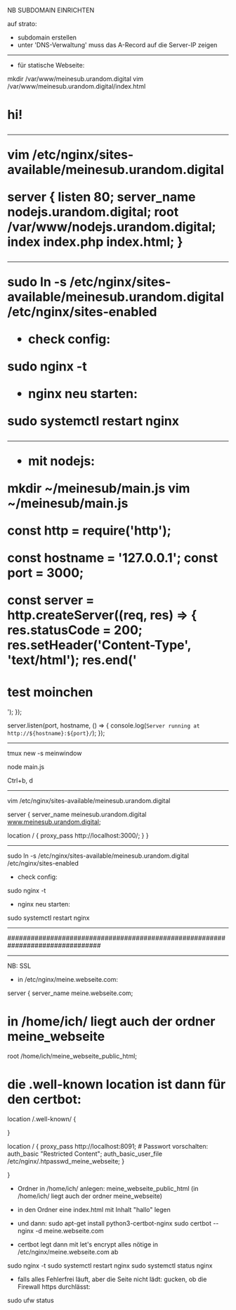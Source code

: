 NB SUBDOMAIN EINRICHTEN

auf strato:

- subdomain erstellen
- unter 'DNS-Verwaltung' muss das A-Record auf die Server-IP zeigen
________________________________________________________________________________

- für statische Webseite:

mkdir /var/www/meinesub.urandom.digital
vim /var/www/meinesub.urandom.digital/index.html

<h1>hi!</hi>

- - - - - - - - - - - - - - - - - - - - - - - - - - - - - - - - - - - - - - - -

vim /etc/nginx/sites-available/meinesub.urandom.digital

server {
        listen 80;
        server_name nodejs.urandom.digital;
        root /var/www/nodejs.urandom.digital;
        index index.php index.html;
}

- - - - - - - - - - - - - - - - - - - - - - - - - - - - - - - - - - - - - - - -

sudo ln -s /etc/nginx/sites-available/meinesub.urandom.digital /etc/nginx/sites-enabled

- check config:

sudo nginx -t

- nginx neu starten:

sudo systemctl restart nginx

________________________________________________________________________________

- mit nodejs:

mkdir ~/meinesub/main.js
vim ~/meinesub/main.js

const http = require('http');

const hostname = '127.0.0.1';
const port = 3000;

const server = http.createServer((req, res) => {
        res.statusCode = 200;
        res.setHeader('Content-Type', 'text/html');
        res.end('<h1>test moinchen</h1>');
});

server.listen(port, hostname, () => {
        console.log(`Server running at http://${hostname}:${port}/`);
});

- - - - - - - - - - - - - - - - - - - - - - - - - - - - - - - - - - - - - - - -

tmux new -s meinwindow

node main.js

Ctrl+b, d

- - - - - - - - - - - - - - - - - - - - - - - - - - - - - - - - - - - - - - - -

vim /etc/nginx/sites-available/meinesub.urandom.digital

server {
  server_name meinesub.urandom.digital www.meinesub.urandom.digital;

  location / {
    proxy_pass http://localhost:3000/;
  }
}

- - - - - - - - - - - - - - - - - - - - - - - - - - - - - - - - - - - - - - - -

sudo ln -s /etc/nginx/sites-available/meinesub.urandom.digital /etc/nginx/sites-enabled

- check config:

sudo nginx -t

- nginx neu starten:

sudo systemctl restart nginx


________________________________________________________________________________
################################################################################
________________________________________________________________________________

NB: SSL

- in /etc/nginx/meine.webseite.com:

server {
  server_name meine.webseite.com;

  # in /home/ich/ liegt auch der ordner meine_webseite
  root /home/ich/meine_webseite_public_html;

  # die .well-known location ist dann für den certbot:
  location /.well-known/ {

  }

  location / {
    proxy_pass http://localhost:8091;
    # Passwort vorschalten:
    auth_basic "Restricted Content";
    auth_basic_user_file /etc/nginx/.htpasswd_meine_webseite;
  }

}

- Ordner in /home/ich/ anlegen: meine_webseite_public_html (in /home/ich/ liegt auch der ordner meine_webseite)
- in den Ordner eine index.html mit Inhalt "hallo" legen

- und dann:
sudo apt-get install python3-certbot-nginx
sudo certbot --nginx -d meine.webseite.com

- certbot legt dann mit let's encrypt alles nötige in /etc/nginx/meine.webseite.com ab

sudo nginx -t
sudo systemctl restart nginx
sudo systemctl status nginx

- falls alles Fehlerfrei läuft, aber die Seite nicht lädt:
  gucken, ob die Firewall https durchlässt:

sudo ufw status

